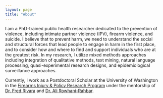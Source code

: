 ```yaml
---
layout: page
title: "About"
---
```


I am a PhD-trained public health researcher dedicated to the prevention of violence, including intimate partner violence (IPV), firearm violence, and suicide. I believe that to prevent harm, we need to understand the social and structural forces that lead people to engage in harm in the first place, and to consider how and where to find and support individuals who are at the greatest risk. In my research, I utilize mixed methods approaches including integration of qualitative methods, text mining, natural language processing, quasi-experimental research designs, and epidemiological surveillance approaches.

Currently, I work as a Postdoctoral Scholar at the University of Washington in the [Firearms Injury & Policy Research Program](https://sph.washington.edu/public-health-research/FIPRP) under the mentorship of [Dr. Fred Rivara](https://sph.washington.edu/sph-profiles/faculty-profiles/fred-rivara) and [Dr. Ali Rowhani-Rahbar](https://sph.washington.edu/sph-profiles/faculty-profiles/ali-rowhani-rahbar). 

